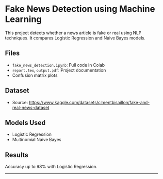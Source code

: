 # Fake News Detection using Machine Learning 

This project detects whether a news article is fake or real using NLP techniques. It compares Logistic Regression and Naive Bayes models.

##  Files
- `fake_news_detection.ipynb`: Full code in Colab
- `report.tex`, `output.pdf`: Project documentation
- Confusion matrix plots

##  Dataset
- Source: https://www.kaggle.com/datasets/clmentbisaillon/fake-and-real-news-dataset

##  Models Used
- Logistic Regression
- Multinomial Naive Bayes

##  Results
Accuracy up to 98% with Logistic Regression.

---
